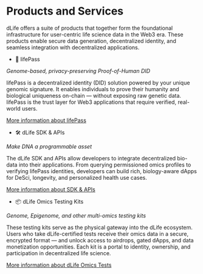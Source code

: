 # Products and Services

dLife offers a suite of products that together form the foundational infrastructure for user-centric life science data in the Web3 era. These products enable secure data generation, decentralized identity, and seamless integration with decentralized applications.

* 🧬 lifePass

*Genome-based, privacy-preserving Proof-of-Human DID*

lifePass is a decentralized identity (DID) solution powered by your unique genomic signature. It enables individuals to prove their humanity and biological uniqueness on-chain — without exposing raw genetic data. lifePass is the trust layer for Web3 applications that require verified, real-world users.

[More information about lifePass](lifepass-did/README.md)

* 🛠️ dLife SDK & APIs

*Make DNA a programmable asset*

The dLife SDK and APIs allow developers to integrate decentralized bio-data into their applications. From querying permissioned omics profiles to verifying lifePass identities, developers can build rich, biology-aware dApps for DeSci, longevity, and personalized health use cases.

[More information about SDK & APIs](sdk-api/README.md)

* 📦 dLife Omics Testing Kits

*Genome, Epigenome, and other multi-omics testing kits*

These testing kits serve as the physical gateway into the dLife ecosystem. Users who take dLife-certified tests receive their omics data in a secure, encrypted format — and unlock access to airdrops, gated dApps, and data monetization opportunities. Each kit is a portal to identity, ownership, and participation in decentralized life science.

[More information about dLife Omics Tests](omics-test/README.md)
